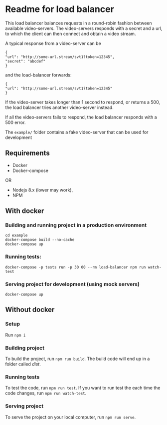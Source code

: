 # Readme for load balancer

This load balancer balances requests in a round-robin fashion between available video-servers. The video-servers responds with a secret and a url, to which the client can then connect and obtain a video stream.

A typical response from a video-server can be
```
{
"url": "http://some-url.stream/svt1?token=12345",
"secret": "abcdef"
}
```
and the load-balancer forwards: 
```
{
"url": "http://some-url.stream/svt1?token=12345"
}
```
If the video-server takes longer than 1 second to respond, or returns a 500, the load balancer tries another video-server instead.

If all the video-servers fails to respond, the load balancer responds with a 500 error.


The `example/` folder contains a fake video-server that can be used for development


## Requirements
- Docker
- Docker-compose

OR

- Nodejs 8.x (lower may work),
- NPM

## With docker


### Building and running project in a production environment
```
cd example
docker-compose build --no-cache
docker-compose up
```

### Running tests:
`docker-compose -p tests run -p 30
00 --rm load-balancer npm run watch-test`

### Serving project for development (using mock servers)
`docker-compose up`


## Without docker

### Setup
Run `npm i`

### Building project
To build the project, run `npm run build`. The build code will end up in a folder called *dist*.

### Running tests
To test the code, run `npm run test`. If you want to run test the each time the code changes, run `npm run watch-test`.

### Serving project
To serve the project on your local computer, run `npm run serve`.